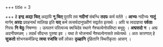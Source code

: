 +++
title = 3

+++
हे **इन्द्र** **अद्या** **चित्** अद्यापि **नू** **चित्** पुरापि तव **नदीनां** संबन्धि **तदपः** कर्म वर्तते । **आभ्यः** नदीभ्यः **गातुं** मार्गम् **अरदः** प्रवहनार्थं व्यलिख इति **यत्** कर्म तत्सर्वदानुपक्षीणं सद्वर्तत इत्यर्थः । अपि च त्वदाज्ञया **पर्वताः** गिरयः **नि** **षेदुः** निषण्णाः । उत्पतनं परित्यज्य क्वचिदेव स्थाने नैश्चल्येनोपविष्टा बभूवुः । **अद्मसदो** **न** । अद्म अदनीयमन्नम् । तदर्थं सीदन्तः पुरुषा इव । यथा ते भोजनार्थं नैश्चल्येनासते तथेत्यर्थः । अतः कारणात् हे **सुक्रतो** शोभनकर्मन्निन्द्र **त्वया** **रजांसि** सर्वे लोकाः **दृळ्हानि** दृंहितानि स्थिरीकृताः आसन् ।